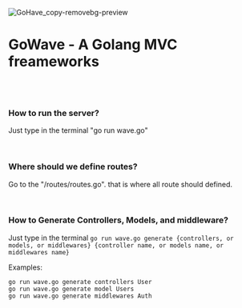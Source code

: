![GoHave_copy-removebg-preview](https://github.com/user-attachments/assets/c0bdb2b0-3194-48f0-a892-9fb10da22803)
<h1>GoWave - A Golang MVC freameworks</h1>
<br>
<br>
<h3>How to run the server?</h3>
<p>Just type in the terminal "go run wave.go"</p>
<br>
<h3>Where should we define routes?</h3>
<p>Go to the "/routes/routes.go". that is where all route should defined.</p>
<br>
<h3>How to Generate Controllers, Models, and middleware?</h3>
<p>Just type in the terminal <code>go run wave.go generate {controllers, or models, or middlewares} {controller name, or models name, or middlewares name}</code></p>
<p>Examples:</p>
<code>go run wave.go generate controllers User</code>
<br>
<code>go run wave.go generate model Users</code>
<br>
<code>go run wave.go generate middlewares Auth</code>